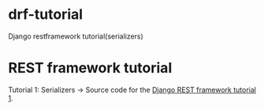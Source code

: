 # drf-tutorial
Django restframework tutorial(serializers)

# REST framework tutorial
Tutorial 1: Serializers -> Source code for the [Django REST framework tutorial 1][tut].


[tut]: http://www.django-rest-framework.org/tutorial/1-serialization

